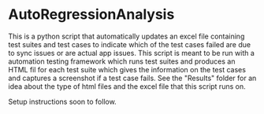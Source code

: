 # AutoRegressionAnalysis
This is a python script that automatically updates an excel file containing test suites and test cases to indicate which of the test cases failed are due to sync issues or are actual app issues.
This script is meant to be run with a automation testing framework which runs test suites and produces an HTML fil for each test suite which gives the information on the test cases and captures a screenshot if a test case fails.
See the "Results" folder for an idea about the type of html files and the excel file that this script runs on.

Setup instructions soon to follow.
